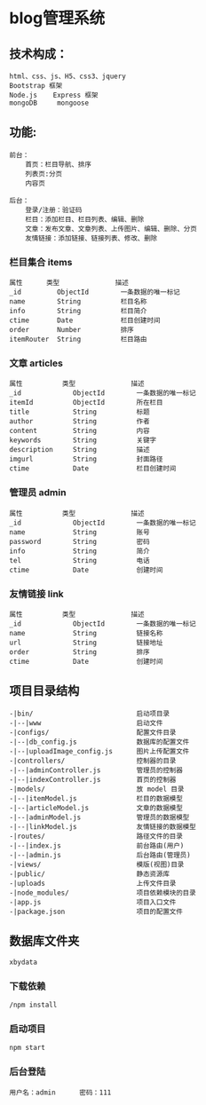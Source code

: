# blog管理系统

## 技术构成：
	html、css、js、H5、css3、jquery
	Bootstrap 框架  
	Node.js    Express 框架  
	mongoDB		mongoose

## 功能:
	前台：
		首页：栏目导航、排序
		列表页:分页
		内容页

	后台：
		登录/注册：验证码
		栏目：添加栏目、栏目列表、编辑、删除
		文章：发布文章、文章列表、上传图片、编辑、删除、分页
		友情链接：添加链接、链接列表、修改、删除


### 栏目集合 items
	属性 		类型				描述
	_id			ObjectId		一条数据的唯一标记
	name 		String			栏目名称
	info 		String			栏目简介
	ctime		Date			栏目创建时间
	order		Number			排序
	itemRouter  String          栏目路由

### 文章  articles
	属性 			类型				描述
	_id				ObjectId		一条数据的唯一标记
	itemId	 		ObjectId		所在栏目
	title 			String			标题
	author 			String			作者
	content 		String 			内容
	keywords		String			关键字
	description		String			描述
	imgurl			String 			封面路径
	ctime 			Date			栏目创建时间


### 管理员 admin
	属性 			类型				描述
	_id				ObjectId		一条数据的唯一标记
	name	 		String			账号
	password		String			密码
	info  			String          简介
	tel  			String          电话
	ctime 			Date			创建时间

### 友情链接 link
	属性 			类型				描述
	_id				ObjectId		一条数据的唯一标记
	name	 		String			链接名称
	url				String			链接地址
	order 			String          排序
	ctime 			Date			创建时间



## 项目目录结构

	-|bin/							启动项目录
	-|--|www 						启动文件
	-|configs/						配置文件目录
	-|--|db_config.js       		数据库的配置文件
	-|--|uploadImage_config.js      图片上传配置文件
	-|controllers/					控制器的目录
	-|--|adminController.js 		管理员的控制器
	-|--|indexController.js 		首页的控制器
	-|models/						放 model 目录
	-|--|itemModel.js 				栏目的数据模型
	-|--|articleModel.js 			文章的数据模型
	-|--|adminModel.js 				管理员的数据模型
	-|--|linkModel.js 				友情链接的数据模型	
	-|routes/						路径文件的目录
	-|--|index.js 					前台路由(用户)
	-|--|admin.js 					后台路由(管理员)
	-|views/						模版(视图)目录
	-|public/						静态资源库
	-|uploads                       上传文件目录
	-|node_modules/					项目依赖模块的目录
	-|app.js 						项目入口文件
	-|package.json 					项目的配置文件

## 数据库文件夹
	xbydata

### 下载依赖
	/npm install

### 启动项目
	npm start

### 后台登陆
	用户名：admin      密码：111